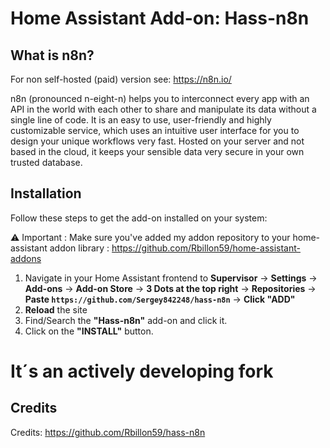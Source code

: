 

# Home Assistant Add-on: Hass-n8n

## What is n8n?

For non self-hosted (paid) version see: <https://n8n.io/>

n8n (pronounced n-eight-n) helps you to interconnect every app with an API in the world with each other to share and manipulate its data without a single line of code. It is an easy to use, user-friendly and highly customizable service, which uses an intuitive user interface for you to design your unique workflows very fast. Hosted on your server and not based in the cloud, it keeps your sensible data very secure in your own trusted database.


## Installation

Follow these steps to get the add-on installed on your system:

:warning: Important : Make sure you've added my addon repository to your home-assistant addon library : https://github.com/Rbillon59/home-assistant-addons

1. Navigate in your Home Assistant frontend to **Supervisor** -> **Settings** -> **Add-ons** -> **Add-on Store** -> **3 Dots at the top right** -> **Repositories** -> **Paste ```https://github.com/Sergey842248/hass-n8n```** -> **Click "ADD"**
3. **Reload** the site
4. Find/Search the **"Hass-n8n"** add-on and click it.
5. Click on the **"INSTALL"** button.

# It´s an actively developing fork
## Credits
Credits: <https://github.com/Rbillon59/hass-n8n>
